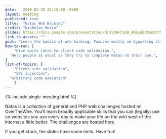 ```yaml
---
date:   2019-02-28 21:15:00 -0500
layout: meeting
published: true
title:  "Natas Web Hacking"
credit: "Nicholas Husin"
slides: https://docs.google.com/presentation/d/15dAvCSUB_4NEyqEUtumOJYVFgF2ugYmGhhsRywCs7ko/edit?usp=sharing
link-to-assets: ""
goal: "Learn the basics of web hacking. Focuses mostly on bypassing client-side validation"
how-to-run: [
	"Give quick intro to client-side validation.",
  "Help people as usual as they try to complete Natas on their own.",
]
list-of-topics: [
	"Client-side validation",
	"SQL injection",
  "Arbitrary code execution"
	]
---
```


{% include single-meeting.html  %}

Natas is a collection of general and PHP web challenges hosted on OverTheWire. You'll learn broadly applicable skills that you can (legally) use on websites you use every day to make your life on the wild west of the internet a little better. The challenges are hosted [here](http://overthewire.org/wargames/natas/).

If you get stuck, the slides have some hints. Have fun!
